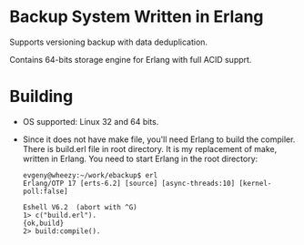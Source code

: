 # Backup System Written in Erlang

Supports versioning backup with data deduplication.

Contains 64-bits storage engine for Erlang with full ACID supprt.

# Building

* OS supported: Linux 32 and 64 bits.

* Since it does not have make file, you'll need Erlang to build the compiler. There is
  build.erl file in root directory. It is my replacement of make, written in Erlang.
  You need to start Erlang in the root directory:
  
      evgeny@wheezy:~/work/ebackup$ erl
      Erlang/OTP 17 [erts-6.2] [source] [async-threads:10] [kernel-poll:false]

      Eshell V6.2  (abort with ^G)
      1> c("build.erl").
      {ok,build}
      2> build:compile().
